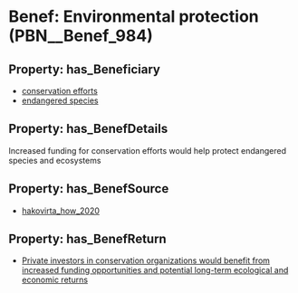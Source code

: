 # Benef: __Environmental protection__ (PBN__Benef_984)

## Property: has_Beneficiary

* [conservation efforts](../Stakeholder/PBN__Stakeholder_390)
* [endangered species](../Stakeholder/PBN__Stakeholder_391)

## Property: has_BenefDetails

Increased funding for conservation efforts would help protect endangered species and ecosystems

## Property: has_BenefSource

* [hakovirta_how_2020](../Article/PBN__Article_202)

## Property: has_BenefReturn

* [Private investors in conservation organizations would benefit from increased funding opportunities and potential long-term ecological and economic returns](../BenefReturn/PBN__BenefReturn_1085)

